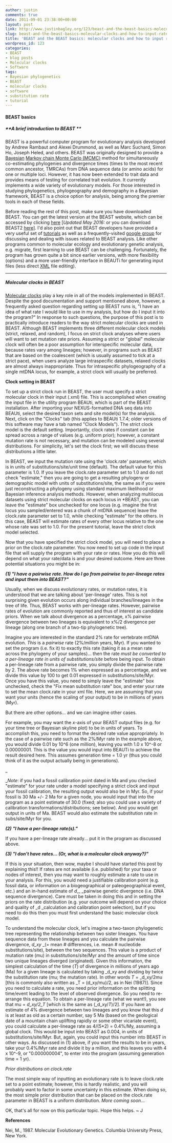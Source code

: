 ```yaml
---
author: justin
comments: true
date: 2011-09-01 23:38:00+00:00
layout: post
link: http://www.justinbagley.org/123/beast-and-the-beast-basics-molecular-clocks-and-how-to-input-rates-into-beast
slug: beast-and-the-beast-basics-molecular-clocks-and-how-to-input-rates-into-beast
title: 'BEAST and the BEAST basics: molecular clocks and how to input rates into BEAST'
wordpress_id: 123
categories:
- BEAST
- blog posts
- Molecular clocks
- Software
tags:
- Bayesian phylogenetics
- BEAST
- molecular clocks
- software
- substitution rate
- tutorial
---
```


#### **BEAST basics**




##### **A brief introduction to BEAST **




  

 BEAST is a powerful computer program for evolutionary analysis developed by Andrew Rambaut and Alexei Drummond, as well as Marc Suchard, Simon Ho, Joseph Heled, and others. BEAST was originally designed to provide a [Bayesian](https://en.wikipedia.org/wiki/Bayesian_inference) [Markov chain Monte Carlo (MCMC)](https://en.wikipedia.org/wiki/Markov_chain_Monte_Carlo) method for simultaneously co-estimating phylogenies and divergence times (times to the most recent common ancestor, TMRCAs) from DNA sequence data (or amino acids) for one or multiple loci. However, it has now been extended to trait data and provides means of testing for correlated trait evolution. It currently implements a wide variety of evolutionary models. For those interested in studying phylogenetics, phylogeography and demography in a Bayesian framework, BEAST is a choice option for analysis, being among the premier tools in each of these fields.  

   

 Before reading the rest of this post, make sure you have downloaded BEAST. You can get the latest version at the BEAST website, which can be accessed by clicking [here](http://beast.bio.ed.ac.uk/Main_Page) [_Updated May 2016:_ or you can download BEAST2 [here](http://beast2.org)]. I'd also point out that BEAST developers have provided a very useful set of [tutorials](http://beast.bio.ed.ac.uk/Tutorials) as well as a frequently-visited [google group](http://groups.google.com/group/beast-users?pli=1) for discussing and dealing with issues related to BEAST analysis.  Like other programs common to molecular ecology and evolutionary genetic analysis, e.g. migrate, first learning to use BEAST can be challenging. Fortunately, the program has grown quite a bit since earlier versions, with more flexibility (options) and a more user-friendly interface in BEAUTi for generating input files (less direct [XML](https://en.wikipedia.org/wiki/XML) file editing).   

   

 ****




##### **Molecular clocks in BEAST**




[Molecular clocks](https://en.wikipedia.org/wiki/Molecular_clock) play a key role in all of the models implemented in BEAST. Despite the good documentation and support mentioned above, however, a frequently asked question regarding setting up BEAST runs is, "I have an idea of what rate I would like to use in my analysis, but how do I input it into the program?" In response to such questions, the purpose of this post is to practically introduce readers to the way strict molecular clocks are used in BEAST. Although BEAST implements three different molecular clock models (strict, relaxed, and random), I focus on strict clock analyses where users will want to set mutation rate priors. Assuming a strict or "global" molecular clock will often be a poor assumption for interspecific molecular data, because rates vary among lineages; however, in programs such as BEAST that are based on the coalescent (which is usually assumed to tick at a strict pace), when users analyze large intraspecific datasets, relaxed clocks are almost always inappropriate. Thus for intraspecific phylogeography of a single mtDNA locus, for example, a strict clock will usually be preferred.   

   

 **Clock setting in BEAST**  

 To set up a strict clock run in BEAST, the user must specify a strict molecular clock in their input (.xml) file. This is accomplished when creating the input file in the utility program BEAUti, which is part of the BEAST installation. After importing your NEXUS-formatted DNA seq data into BEAUti, select the desired taxon sets and site model(s) for the analysis.  Next, click on the "Clocks" tab (this applies to BEAUti 1.7.4; older versions of this software may have a tab named "Clock Models"). The strict clock model is the default setting.  Importantly, clock rates if constant can be spread across a range of values (e.g. uniform prior); however, a constant mutation rate is not necessary, and mutation can be modeled using several distributions.  For simplicity, let's set the clock first; we will discuss these distributions a little later.  

   

 In BEAST, we input the mutation rate using the 'clock.rate' parameter, which is in units of substitutions/site/unit time (default). The default value for this parameter is 1.0. If you leave the clock.rate parameter set to 1.0 and do not check "estimate," then you are going to get a resulting phylogeny or demographic model with units of substitutions/site, the same as if you were just reconstructing a phylogeny using standard maximum likelihood or Bayesian inference analysis methods. However, when analyzing multilocus datasets using strict molecular clocks on each locus in *BEAST, you can leave the "estimate" box unchecked for one locus (e.g. imagine the first locus you sampled/entered was a chunk of mtDNA sequence) leave the clock.rate parameter set to 1.0, while checking "estimate" for the others. In this case, BEAST will estimate rates of every other locus relative to the one whose rate was set to 1.0.  For the present tutorial, leave the strict clock model selected.  

   

 Now that you have specified the strict clock model, you will need to place a prior on the clock.rate parameter. You now need to set up code in the input file that will supply the program with your rate or rates. How you do this will depend on what your rate/data is and your desired outcome.  Here are three potential situations you might be in:  

   

 **_(1) "I have a pairwise rate.  How do I go from pairwise to per-lineage rates and input them into BEAST?"_**  

 Usually, when we discuss evolutionary rates, or mutation rates, it is understood that we are talking about 'per-lineage' rates.  This is not surprising given evolution occurs along individual branches/lineages in the tree of life. Thus, BEAST works with per-lineage rates. However, pairwise rates of evolution are commonly reported and thus of interest as candidate priors.  When we talk about divergence as a percentage, x% pairwise divergence between two lineages is equivalent to x%/2 divergence per lineage (along one branch of a two-tip phylogenetic tree).   

   

 Imagine you are interested in the standard 2% rate for vertebrate mtDNA evolution.  _This_ is a _pairwise_ rate (2%/million years, Myr). If you wanted to set the program (i.e. fix it) to exactly this rate (taking it as a mean rate across the phylogeny of your samples)... then the rate _must be converted to a per-lineage rate in units of substitutions/site_ before being input. To obtain a per-lineage rate from a pairwise rate, you simply divide the pairwise rate by 2. The above rate becomes 1% when expressed as a percentage, and we divide this value by 100 to get 0.01 expressed in substitutions/site/Myr. Once you have this value, you need to simply leave the "estimate" box unchecked, check the "Fix mean substitution rate" box, and enter your rate to set the mean clock.rate in your xml file. Here, we are assuming that you want your units (hence the scaling of your output) to be in millions of years (Myr).   

   

 But there are other options... and we can imagine other cases.  

   

 For example, you may want the _x_-axis of your BEAST output files (e.g. for your time tree or Bayesian skyline plot) to be in units of years. To accomplish this, you need to format the desired rate value appropriately. In the case of a pairwise rate such as the 2%/Myr rate in the example above, you would divide 0.01 by 10^6 (one million), leaving you with 1.0 x 10^-8 or 0.00000001. This is the value you would input into BEAUTi to achieve the result desired here. This assumes generation time = 1.0 yr (thus you could think of it as the output actually being in generations).   

 _  

 __Note_: if you had a fossil calibration point dated in Ma and you checked "estimate" for your rate under a model specifying a strict clock and input your fossil calibration, the resulting output would also be in Myr. So, if your fossil is 30 Ma +/- 2 Ma for a given node, you would input that into the program as a point estimate of 30.0 (fixed; also you could use a variety of calibration transformations/distributions; see below). And you would get output in units of Ma.  BEAST would also estimate the substitution rate in subs/site/Myr for you.  

   

 **_(2) "I have a per-lineage rate(s)."_**  

 If you have a per-lineage rate already... put it in the program as discussed above.  

   

 **_(3) "I don't have rates... (Or, what is a molecular clock anyway?)"_**  

 If this is your situation, then wow, maybe I should have started this post by explaining this!!  If rates are not available (i.e. published) for your taxa or nodes of interest, then you may want to roughly estimate a rate to use in your analysis. For this, you would need a justifiable calibration point (e.g. fossil data, or information on a biogeographical or paleogeographical event, etc.) and an in-hand estimate of _d_,_ _pairwise genetic divergence (i.e. DNA sequence divergence). Care must be taken in doing this and in setting the priors on the rate distribution (e.g. your outcome will depend on your choice and quality of _d _calculation and calibration point selection), but if you need to do this then you must first understand the basic molecular clock model.  

   

 To understand the molecular clock, let's imagine a two-taxon phylogenetic tree representing the relationship between two sister lineages. You have sequence data from these lineages and you calculate the pairwise divergence, _d_xy_ _(= mean # differences, i.e. mean # nucleotide substitutions/site), between the two sequences. This value is a product of mutation rate (mu) in substitutions/site/Myr and the amount of time since two unique lineages diverged (originated). Given this information, the simplest calculation of the time (_T_) of divergence in millions of years ago (Ma) for a given lineage is calculated by taking _d_xy and dividing by twice the substitution rate (mu; the mutation rate). In other words _T_ = _d_xy/2mu [this is commonly also written as _T = (d_xy/mu)/2, as in Nei (1987)]. Since you need to calculate a rate, you need prior information on the splitting time/event leading to the level of observed divergence.  So you need to re-arrange this equation.  To obtain a per-lineage rate (what we want!), you see that mu = _d_xy/2_T_ [which is the same as (_d_xy/_T_)/2]. If you have an estimate of 4% divergence between two lineages and you know that this _d_ is at least as old as a certain number, say 5 Ma (based on the geological date of a mountain chain uplifting rapidly or some other vicariate event), you could calculate a per-lineage rate as 4/(5*2) = 0.4%/My, assuming a global clock. This would be input into BEAST as 0.004, in units of substitutions/site/Myr.  But, again, you could input this number into BEAST in other ways.  As discussed in (1) above, if you want the results to be in years, take your 0.4%/Myr rate and divide it by a million, and this leaves you with 4 x 10^-9, or  "0.000000004", to enter into the program (assuming generation time = 1 yr).  

   

 _Prior distributions on clock.rate_  

 The most simple way of inputting an evolutionary rate is to leave clock.rate set to a point estimate; however, this is hardly realistic, and you will probably want to factor in some uncertainty in this estimate. When doing so, the most simple prior distribution that can be placed on the clock.rate parameter in BEAST is a uniform distribution.  _More coming soon_...  

   

 OK, that's all for now on this particular topic.  Hope this helps.  ~ J  

   

 **References**





Nei, M., 1987. Molecular Evolutionary Genetics. Columbia University Press, New York.



